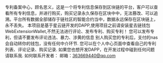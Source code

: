 专利备案中心，顾名思义，这是一个将专利信息保存到区块链的平台，客户可以查看所有专利信息，并进行购买，购买记录永久保存在区块中中，无法篡改、可以追溯。平台所有数据全部储存于链社区的智能合约当中，数据永远保存在区块链上，永不丢失。
本项目是基于星云链开发的DAPP,使用项目之前请安装星去链钱包WebExtensionWallet,不然无法进行评论、发布专利、购买专利！
您可以发布专利，但请不要发布评论违法、暴力、涉黄的信息
别人购买您的专利后，支付的nas会自动转你的钱包，没有任何中介环节.
您可以在个人中心页面中查看自己的专利列表、评论记录、购买记录.
如果您也想开发DAPP，在开发过程中碰到任何问题请联系我.
如何联系开发者：
邮箱：363669440@qq.com
